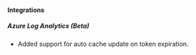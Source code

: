 
#### Integrations
##### Azure Log Analytics (Beta)
- Added support for auto cache update on token expiration.

